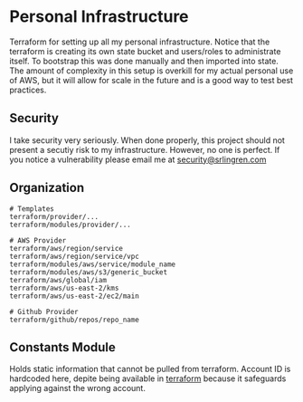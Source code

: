 # Personal Infrastructure
Terraform for setting up all my personal infrastructure. Notice that the terraform is creating its own state
bucket and users/roles to administrate itself. To bootstrap this was done manually and then imported
into state. The amount of complexity in this setup is overkill for my actual personal use of AWS, but
it will allow for scale in the future and is a good way to test best practices.

## Security
I take security very seriously. When done properly, this project should not present a secutiy risk
to my infrastructure. However, no one is perfect. If you notice a vulnerability please email me at
security@srlingren.com

## Organization
```
# Templates
terraform/provider/...
terraform/modules/provider/...

# AWS Provider
terraform/aws/region/service
terraform/aws/region/service/vpc
terraform/modules/aws/service/module_name
terraform/modules/aws/s3/generic_bucket
terraform/aws/global/iam
terraform/aws/us-east-2/kms
terraform/aws/us-east-2/ec2/main

# Github Provider
terraform/github/repos/repo_name
```

## Constants Module
Holds static information that cannot be pulled from terraform.
Account ID is hardcoded here, depite being available in [terraform](https://www.terraform.io/docs/providers/aws/d/caller_identity.html)
because it safeguards applying against the wrong account.
